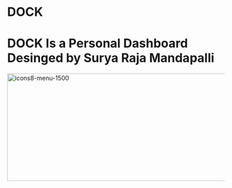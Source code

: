 # DOCK

# DOCK Is a Personal Dashboard Desinged by Surya Raja Mandapalli
<img width="600" height="250" alt="icons8-menu-1500" src="https://github.com/user-attachments/assets/2058c8e0-8764-46a0-9450-50fdcbfb67fa" />

